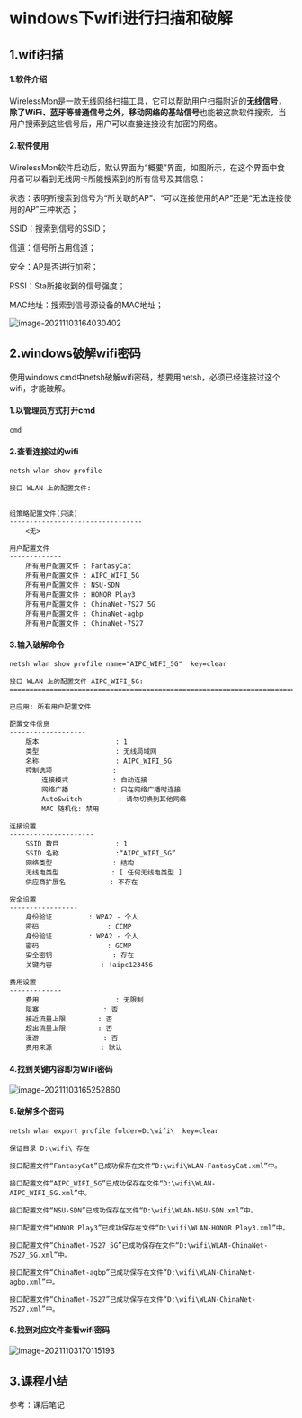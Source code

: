 # windows下wifi进行扫描和破解

## 1.wifi扫描

#### 1.软件介绍

WirelessMon是一款无线网络扫描工具，它可以帮助用户扫描附近的**无线信号，除了WiFi、蓝牙等普通信号之外，移动网络的基站信号**也能被这款软件搜索，当用户搜索到这些信号后，用户可以直接连接没有加密的网络。

#### 2.软件使用

WirelessMon软件启动后，默认界面为“概要”界面，如图所示，在这个界面中食用者可以看到无线网卡所能搜索到的所有信号及其信息：

状态：表明所搜索到信号为“所关联的AP”、“可以连接使用的AP”还是“无法连接使用的AP”三种状态；

SSID：搜索到信号的SSID；

信道：信号所占用信道；

安全：AP是否进行加密；

RSSI：Sta所接收到的信号强度；

MAC地址：搜索到信号源设备的MAC地址；

![image-20211103164030402](https://image.201068.xyz/assets/image-20211103164030402.png)

## 2.windows破解wifi密码

使用windows cmd中netsh破解wifi密码，想要用netsh，必须已经连接过这个wifi，才能破解。

#### 1.以管理员方式打开cmd

```
cmd
```

#### 2.查看连接过的wifi

```
netsh wlan show profile
```

```
接口 WLAN 上的配置文件:


组策略配置文件(只读)
---------------------------------
    <无>

用户配置文件
-------------
    所有用户配置文件 : FantasyCat
    所有用户配置文件 : AIPC_WIFI_5G
    所有用户配置文件 : NSU-SDN
    所有用户配置文件 : HONOR Play3
    所有用户配置文件 : ChinaNet-7S27_5G
    所有用户配置文件 : ChinaNet-agbp
    所有用户配置文件 : ChinaNet-7S27
```



#### 3.输入破解命令

```
netsh wlan show profile name="AIPC_WIFI_5G"  key=clear
```

```
接口 WLAN 上的配置文件 AIPC_WIFI_5G:
=======================================================================

已应用: 所有用户配置文件

配置文件信息
-------------------
    版本                   : 1
    类型                   : 无线局域网
    名称                   : AIPC_WIFI_5G
    控制选项               :
        连接模式           : 自动连接
        网络广播           : 只在网络广播时连接
        AutoSwitch         : 请勿切换到其他网络
        MAC 随机化: 禁用

连接设置
---------------------
    SSID 数目              : 1
    SSID 名称              :“AIPC_WIFI_5G”
    网络类型               : 结构
    无线电类型             : [ 任何无线电类型 ]
    供应商扩展名           : 不存在

安全设置
-----------------
    身份验证         : WPA2 - 个人
    密码                 : CCMP
    身份验证         : WPA2 - 个人
    密码                 : GCMP
    安全密钥               : 存在
    关键内容            : !aipc123456

费用设置
-------------
    费用                   : 无限制
    阻塞                : 否
    接近流量上限        : 否
    超出流量上限        : 否
    漫游                : 否
    费用来源            : 默认
```

#### 4.找到关键内容即为WiFi密码

![image-20211103165252860](https://image.201068.xyz/assets/image-20211103165252860.png)

#### 5.破解多个密码

```
netsh wlan export profile folder=D:\wifi\  key=clear

保证目录 D:\wifi\ 存在
```

```
接口配置文件“FantasyCat”已成功保存在文件“D:\wifi\WLAN-FantasyCat.xml”中。

接口配置文件“AIPC_WIFI_5G”已成功保存在文件“D:\wifi\WLAN-AIPC_WIFI_5G.xml”中。

接口配置文件“NSU-SDN”已成功保存在文件“D:\wifi\WLAN-NSU-SDN.xml”中。

接口配置文件“HONOR Play3”已成功保存在文件“D:\wifi\WLAN-HONOR Play3.xml”中。

接口配置文件“ChinaNet-7S27_5G”已成功保存在文件“D:\wifi\WLAN-ChinaNet-7S27_5G.xml”中。

接口配置文件“ChinaNet-agbp”已成功保存在文件“D:\wifi\WLAN-ChinaNet-agbp.xml”中。

接口配置文件“ChinaNet-7S27”已成功保存在文件“D:\wifi\WLAN-ChinaNet-7S27.xml”中。
```



#### 6.找到对应文件查看wifi密码

![image-20211103170115193](https://image.201068.xyz/assets/image-20211103170115193.png)

## 3.课程小结

参考：课后笔记